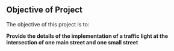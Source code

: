 ## Objective of Project

The objective of this project is to:

**Provide the details of the implementation of a traffic light at the intersection of one main street and one small street**

